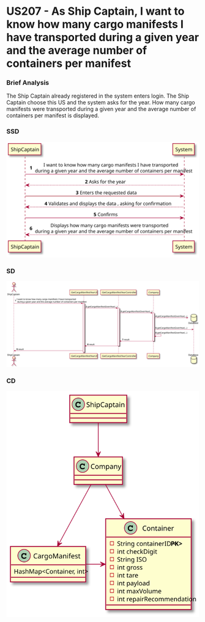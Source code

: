 # US207 - As Ship Captain, I want to know how many cargo manifests I have transported during a given year and the average number of containers per manifest

### Brief Analysis

The Ship Captain already registered in the system enters login.
The Ship Captain choose this US and the system asks for the year.
How many cargo manifests were transported during a given year and the average number of containers per manifest is displayed.

### SSD

![](US207_SSD.svg)

### SD

![](US207_SD.svg)

### CD

![](US207_CD.svg)